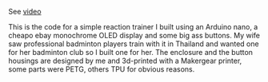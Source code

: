 See [video](https://www.youtube.com/watch?v=KYbpUSYd9rY)

This is the code for a simple reaction trainer I built using an Arduino nano, a cheapo ebay monochrome OLED display and some big ass buttons. My wife saw professional badminton players train with it in Thailand and wanted one for her badminton club so I built one for her. The enclosure and the button housings are designed by me and 3d-printed with a Makergear printer, some parts were PETG, others TPU for obvious reasons.
